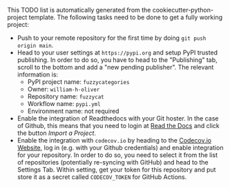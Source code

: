 This TODO list is automatically generated from the cookiecutter-python-project template.
The following tasks need to be done to get a fully working project:

* Push to your remote repository for the first time by doing `git push origin main`.
* Head to your user settings at `https://pypi.org` and setup PyPI trusted publishing.
  In order to do so, you have to head to the "Publishing" tab, scroll to the bottom
  and add a "new pending publisher". The relevant information is:
  * PyPI project name: `fuzzycategories`
  * Owner: `william-h-oliver`
  * Repository name: `fuzzycat`
  * Workflow name: `pypi.yml`
  * Environment name: not required
* Enable the integration of Readthedocs with your Git hoster. In the case of Github, this means
  that you need to login at [Read the Docs](https://readthedocs.org) and click the button
  *Import a Project*.
* Enable the integration with `codecov.io` by heading to the [Codecov.io Website](https://codecov.io),
  log in (e.g. with your Github credentials) and enable integration for your repository. In order to do
  so, you need to select it from the list of repositories (potentially re-syncing with GitHub) and head
  to the Settings Tab. Within setting, get your token for this repository and put store it as a secret
  called `CODECOV_TOKEN` for GitHub Actions.
